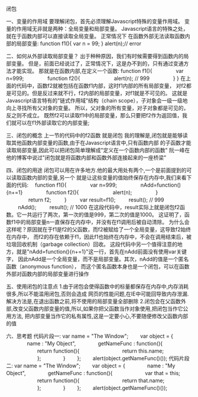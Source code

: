 闭包

一、变量的作用域
要理解闭包，首先必须理解Javascript特殊的变量作用域。
变量的作用域无非就是两种：全局变量和局部变量。
Javascript语言的特殊之处，就在于函数内部可以直接读取全局变量。
正常情况下 在函数外部无法读取函数内部的局部变量:
	function f1(){
	     var n = 99;
	}
	alert(n);//   error

二、如何从外部读取局部变量？
出于种种原因，我们有时候需要得到函数内的局部变量。
但是，前面已经说过了，正常情况下，这是办不到的，只有通过变通方法才能实现。
那就是在函数内部,在定义一个函数:
	function f1(){
　　　　	     var n=999;
　　　　        function f2(){
　　　　　　      alert(n); // 999
　　　　        }
                }
在上面的代码中，函数f2就被包括在函数f1内部，这时f1内部的所有局部变量，
对f2都是可见的。但是反过来就不行，f2内部的局部变量，对f1就是不可见的。
这就是Javascript语言特有的"链式作用域"结构（chain scope），子对象会一级一级地向上寻找所有父对象的变量。
所以，父对象的所有变量，对子对象都是可见的，反之则不成立。
既然f2可以读取f1中的局部变量，那么只要把f2作为返回值，我们就可以在f1外部读取它的内部变量;

三、闭包的概念
上一节的代码中的f2函数 就是闭包
我的理解是,闭包就是能够读取其他函数内部变量的函数,由于在Javascript语言中,只有函数内部
的子函数才能读取局部变量,因此可以把闭包简单理解成"定义在一个函数内部的函数"
阮一峰在他的博客中说过"闭包就是将函数内部和函数外部连接起来的一座桥梁"

四、闭包的用途
闭包可以用在许多地方.他的最大用处有两个,一个是前面提到的可以读取函数内部的变量,另一个
就是让这些变量的值始终保存在内存中,我们来看下面的代码:
	　function f1(){
　　　　	        var n=999;
　　　　           nAdd=function(){n+=1}
　　　　           function f2(){
　　　　　　           alert(n);
　　　　             }
　　　　           return f2;
　　             }
　　            var result=f1();
　　            result(); // 999
　　            nAdd();
　　            result(); // 1000
在这段代码中，result实际上就是闭包f2函数。它一共运行了两次，第一次的值是999，第二次的值是1000。
这证明了，函数f1中的局部变量n一直保存在内存中，并没有在f1调用后被自动清除。
为什么会这样呢？原因就在于f1是f2的父函数，而f2被赋给了一个全局变量，这导致f2始终在内存中，
而f2的存在依赖于f1，因此f1也始终在内存中，不会在调用结束后，被垃圾回收机制（garbage collection）回收。
这段代码中另一个值得注意的地方，就是"nAdd=function(){n+=1}"这一行，首先在nAdd前面没有使用var关键字，
因此nAdd是一个全局变量，而不是局部变量。其次，nAdd的值是一个匿名函数（anonymous function），
而这个匿名函数本身也是一个闭包，可以在函数外部对函数内部的局部变量进行操作

五、使用闭包的注意点
1.由于闭包会使得函数中的标量都保存在内存中,内存消耗很多,所以不能滥用闭包,否则会造成
网页的性能问题,在IE中可能回导致内存泄漏.解决方法是,在退出函数之前,将不使用的局部变量全部删除
2.闭包会在父函数外部,改变父函数内部变量的值,所以,如果你把父函数当作对象使用,把闭包当作它公用方法,
把内部变量当作它的私有属性,这是一定要小心,不要随便修改父函数内部的值

六、思考题
代码片段一:
var name = "The Window";
　　var object = {
　　　　name : "My Object",
　　　　getNameFunc : function(){
　　　　　　return function(){
　　　　　　　　return this.name;
　　　　　　};
　　　　}
　　};
　　alert(object.getNameFunc()());
代码片段二:
var name = "The Window";
　　var object = {
　　　　name : "My Object",
　　　　getNameFunc : function(){
　　　　　　var that = this;
　　　　　　return function(){
　　　　　　　　return that.name;
　　　　　　};
　　　　}
　　};
　　alert(object.getNameFunc()());

